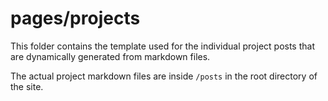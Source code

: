 # pages/projects

This folder contains the template used for the individual project posts that are dynamically generated from markdown files.

The actual project markdown files are inside ```/posts``` in the root directory of the site. 